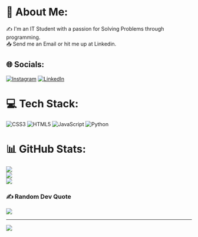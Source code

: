 # 💫 About Me:
✍️ I'm an IT Student with a passion for Solving Problems through programming.<br>📥 Send me an Email or hit me up at Linkedin.


## 🌐 Socials:
[![Instagram](https://img.shields.io/badge/Instagram-%23E4405F.svg?logo=Instagram&logoColor=white)](https://instagram.com/silv4.py) [![LinkedIn](https://img.shields.io/badge/LinkedIn-%230077B5.svg?logo=linkedin&logoColor=white)](https://linkedin.com/in/analuisaasilva) 

# 💻 Tech Stack:
![CSS3](https://img.shields.io/badge/css3-%231572B6.svg?style=for-the-badge&logo=css3&logoColor=white) ![HTML5](https://img.shields.io/badge/html5-%23E34F26.svg?style=for-the-badge&logo=html5&logoColor=white) ![JavaScript](https://img.shields.io/badge/javascript-%23323330.svg?style=for-the-badge&logo=javascript&logoColor=%23F7DF1E) ![Python](https://img.shields.io/badge/python-3670A0?style=for-the-badge&logo=python&logoColor=ffdd54)
# 📊 GitHub Stats:
![](https://github-readme-stats.vercel.app/api?username=cakeeprogrammer&theme=radical&hide_border=false&include_all_commits=false&count_private=false)<br/>
![](https://github-readme-streak-stats.herokuapp.com/?user=cakeeprogrammer&theme=radical&hide_border=false)<br/>
![](https://github-readme-stats.vercel.app/api/top-langs/?username=cakeeprogrammer&theme=radical&hide_border=false&include_all_commits=false&count_private=false&layout=compact)

### ✍️ Random Dev Quote
![](https://quotes-github-readme.vercel.app/api?type=horizontal&theme=dark)

---
[![](https://visitcount.itsvg.in/api?id=cakeeprogrammer&icon=2&color=12)](https://visitcount.itsvg.in)

<!-- Proudly created with GPRM ( https://gprm.itsvg.in ) -->
